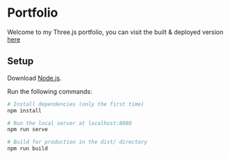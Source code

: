 # Portfolio

Welcome to my Three.js portfolio, you can visit the built & deployed version [here](https://fabienbounoir.github.io/portfolio)

## Setup
Download [Node.js](https://nodejs.org/en/download/).

Run the following commands:

``` bash
# Install dependencies (only the first time)
npm install

# Run the local server at localhost:8080
npm run serve

# Build for production in the dist/ directory
npm run build
```
